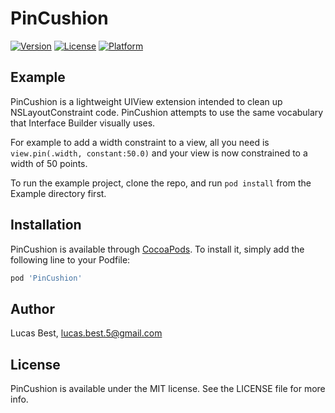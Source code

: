 # PinCushion

[![Version](https://img.shields.io/cocoapods/v/PinCushion.svg?style=flat)](http://cocoapods.org/pods/PinCushion)
[![License](https://img.shields.io/cocoapods/l/PinCushion.svg?style=flat)](http://cocoapods.org/pods/PinCushion)
[![Platform](https://img.shields.io/cocoapods/p/PinCushion.svg?style=flat)](http://cocoapods.org/pods/PinCushion)

## Example

PinCushion is a lightweight UIView extension intended to clean up NSLayoutConstraint code. PinCushion attempts to use the same vocabulary that Interface Builder visually uses.

For example to add a width constraint to a view, all you need is `view.pin(.width, constant:50.0)` and your view is now constrained to a width of 50 points.

To run the example project, clone the repo, and run `pod install` from the Example directory first.

## Installation

PinCushion is available through [CocoaPods](http://cocoapods.org). To install
it, simply add the following line to your Podfile:

```ruby
pod 'PinCushion'
```

## Author

Lucas Best, lucas.best.5@gmail.com

## License

PinCushion is available under the MIT license. See the LICENSE file for more info.
